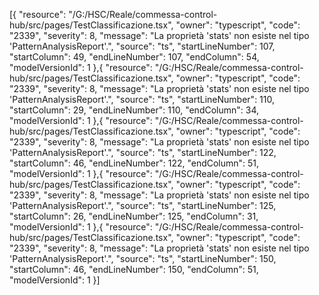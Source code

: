 [{
	"resource": "/G:/HSC/Reale/commessa-control-hub/src/pages/TestClassificazione.tsx",
	"owner": "typescript",
	"code": "2339",
	"severity": 8,
	"message": "La proprietà 'stats' non esiste nel tipo 'PatternAnalysisReport'.",
	"source": "ts",
	"startLineNumber": 107,
	"startColumn": 49,
	"endLineNumber": 107,
	"endColumn": 54,
	"modelVersionId": 1
},{
	"resource": "/G:/HSC/Reale/commessa-control-hub/src/pages/TestClassificazione.tsx",
	"owner": "typescript",
	"code": "2339",
	"severity": 8,
	"message": "La proprietà 'stats' non esiste nel tipo 'PatternAnalysisReport'.",
	"source": "ts",
	"startLineNumber": 110,
	"startColumn": 29,
	"endLineNumber": 110,
	"endColumn": 34,
	"modelVersionId": 1
},{
	"resource": "/G:/HSC/Reale/commessa-control-hub/src/pages/TestClassificazione.tsx",
	"owner": "typescript",
	"code": "2339",
	"severity": 8,
	"message": "La proprietà 'stats' non esiste nel tipo 'PatternAnalysisReport'.",
	"source": "ts",
	"startLineNumber": 122,
	"startColumn": 46,
	"endLineNumber": 122,
	"endColumn": 51,
	"modelVersionId": 1
},{
	"resource": "/G:/HSC/Reale/commessa-control-hub/src/pages/TestClassificazione.tsx",
	"owner": "typescript",
	"code": "2339",
	"severity": 8,
	"message": "La proprietà 'stats' non esiste nel tipo 'PatternAnalysisReport'.",
	"source": "ts",
	"startLineNumber": 125,
	"startColumn": 26,
	"endLineNumber": 125,
	"endColumn": 31,
	"modelVersionId": 1
},{
	"resource": "/G:/HSC/Reale/commessa-control-hub/src/pages/TestClassificazione.tsx",
	"owner": "typescript",
	"code": "2339",
	"severity": 8,
	"message": "La proprietà 'stats' non esiste nel tipo 'PatternAnalysisReport'.",
	"source": "ts",
	"startLineNumber": 150,
	"startColumn": 46,
	"endLineNumber": 150,
	"endColumn": 51,
	"modelVersionId": 1
}]